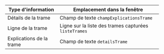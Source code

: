 | Type d'information       | Emplacement dans la fenêtre                               |
| ------------------------ | --------------------------------------------------------- |
| Détails de la trame      | Champ de texte ```champExplicationsTrame```               |
| Ligne de la trame        | Ligne sur la liste des trames capturées ```listeTrames``` |
| Explications de la trame | Champ de texte ```detailsTrame```                         |
